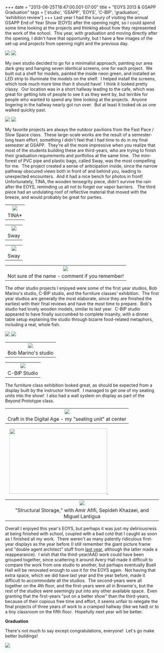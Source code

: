+++
date = "2013-06-25T18:47:00.001-07:00"
title = "EOYS 2013 & GSAPP Graduation"
tags = ['studio', 'GSAPP', 'EOYS', 'C-BIP', 'graduation', 'exhibition review']
+++
Last year I had the luxury of visiting the annual GSAPP End of Year Show (EOYS) after the opening night, so I could spend some time looking at the projects and thinking about how they represented the work of the school.  This year, with graduation and moving directly after the opening, I didn't have that opportunity, but I have a few images of the set-up and projects from opening night and the previous day.

<img src="http://4.bp.blogspot.com/-D3buQRI7Wsg/UaUE7KdCEqI/AAAAAAAACKg/dvd1UySxy04/s1600/IMG_20130516_165245.jpg"/>

<img src="http://3.bp.blogspot.com/-Ryi97QiqOn0/UaUE7AdlIOI/AAAAAAAACLo/vXV5bV0WtlU/s1600/IMG_20130516_165324.jpg"/>

My own studio decided to go for a minimalist approach, painting our area dark grey and hanging seven identical screens, one for each project.  We built out a shelf for models, painted the inside neon green, and installed an LED strip to illuminate the models on the shelf.  I helped install the screens, which took much more time than it should have!  I think it looked pretty classy.  Our location was in a short hallway leading to the cafe, which was great for getting lots of people to see it as they went by, but terrible for people who wanted to spend any time looking at the projects.  Anyone lingering in the hallway nearly got run over.  But at least it looked ok as one walked quickly past.

<img src="http://4.bp.blogspot.com/-GZaknKPWzFI/UcPrMh5XKMI/AAAAAAAACbo/ceKY3AD6eEY/s1600/IMG_9332.jpg"/>

<img src="http://4.bp.blogspot.com/-uoxfYuadUXM/UcPrNHLOkcI/AAAAAAAACbs/zmvtV77WZuQ/s1600/IMG_9336.jpg"/>

My favorite projects are always the outdoor pavilions from the Fast Pace / Slow Space class.  These large-scale works are the result of a semester-long team effort, something I didn't feel that I had time to do in my final semester at GSAPP.  They're all the more impressive when you realize that most of the students building these are third-years, who are trying to finish their graduation requirements and portfolios at the same time.  The mini-forest of PVC pipe and plastic bags, called Sway, was the most compelling for me.  The project created a sense of anticipation inside, since the narrow pathway obscured views both in front of and behind you, leading to unexpected encounters.  And it had a nice bench for photos in front!  Unfortunately, TINA, the wooden tensegrity piece, didn't survive the rain after the EOYS, reminding us all not to forget our vapor barriers.   The third piece had an undulating roof of reflective material that moved with the breeze, and would probably be great for parties.

<table align="center" cellpadding="0" cellspacing="0" class="tr-caption-container" style="margin-left: auto; margin-right: auto; text-align: center;"><tbody><tr><td style="text-align: center;"><img src="http://3.bp.blogspot.com/-QBycgAhtD8o/UcPrP2ZoyZI/AAAAAAAACcs/sK_Qi930F7Q/s1600/IMG_9363.jpg"/></td></tr><tr><td class="tr-caption" style="text-align: center;">TINA*</td></tr></tbody></table>

<table align="center" cellpadding="0" cellspacing="0" class="tr-caption-container" style="margin-left: auto; margin-right: auto; text-align: center;"><tbody><tr><td style="text-align: center;"><img src="http://2.bp.blogspot.com/-Tueg2cug1Yo/UcPrQ2nuqWI/AAAAAAAACc8/IqymrvNlm-0/s1600/IMG_9374.jpg"/></td></tr><tr><td class="tr-caption" style="text-align: center;">Sway</td></tr></tbody></table>

<table align="center" cellpadding="0" cellspacing="0" class="tr-caption-container" style="margin-left: auto; margin-right: auto; text-align: center;"><tbody><tr><td style="text-align: center;"><img src="http://3.bp.blogspot.com/-vAot0EY4LnE/UcPrRmrRbFI/AAAAAAAACdM/QIIm0n39714/s1600/IMG_9392.jpg"/></td></tr><tr><td class="tr-caption" style="text-align: center;">Sway</td></tr></tbody></table>

<table align="center" cellpadding="0" cellspacing="0" class="tr-caption-container" style="margin-left: auto; margin-right: auto; text-align: center;"><tbody><tr><td style="text-align: center;"><img src="http://1.bp.blogspot.com/-yjsKaHHsGvA/UcPrRCoA1TI/AAAAAAAACdE/qmmowLHNF2U/s1600/IMG_9385.jpg"/></td></tr><tr><td class="tr-caption" style="text-align: center;">Not sure of the name - comment if you remember!</td></tr></tbody></table>

The other studio projects I enjoyed were some of the first year studios, Bob Marino's studio, C-BIP studio, and the furniture classes' exhibition.  The first year studios are generally the most elaborate, since they are finished the earliest with their final reviews and have the most time to prepare.  Bob's studio had lovely wooden models, similar to last year.  C-BIP studio appeared to have finally succumbed to complete insanity, with a dinner table setup explaining the studio through bizarre food-related metaphors, including a real, whole fish.

<img src="http://4.bp.blogspot.com/-xQIj7IaM1i0/UcPrPUUJdRI/AAAAAAAACcc/3QvZIBxe2do/s1600/IMG_9356.jpg"/>

<img src="http://1.bp.blogspot.com/-uPWpPOM76Dc/UcPrPlUjIcI/AAAAAAAACck/nL6vKW7IZzo/s1600/IMG_9357.jpg"/>

<table align="center" cellpadding="0" cellspacing="0" class="tr-caption-container" style="margin-left: auto; margin-right: auto; text-align: center;"><tbody><tr><td style="text-align: center;"><img src="http://4.bp.blogspot.com/-7APFktDw-KY/UcPrSAR_6wI/AAAAAAAACdU/OOZXEcb6aZc/s1600/IMG_9396.jpg"/></td></tr><tr><td class="tr-caption" style="text-align: center;">Bob Marino's studio</td></tr></tbody></table>

<table align="center" cellpadding="0" cellspacing="0" class="tr-caption-container" style="margin-left: auto; margin-right: auto; text-align: center;"><tbody><tr><td style="text-align: center;"><img src="http://2.bp.blogspot.com/-gVAp-cHyjso/UcPrSf9LvJI/AAAAAAAACdc/X-yqJoHJTEE/s1600/IMG_9401.jpg"/></td></tr><tr><td class="tr-caption" style="text-align: center;">C-BIP Studio</td></tr></tbody></table>

The furniture class exhibition looked great, as should be expected from a display built by the instructor himself.  I managed to get one of my seating units into the show!  I also had a wall system on display as part of the Beyond Prototype class.

<table align="center" cellpadding="0" cellspacing="0" class="tr-caption-container" style="margin-left: auto; margin-right: auto; text-align: center;"><tbody><tr><td style="text-align: center;"><img src="http://1.bp.blogspot.com/-kFLdHJvoHRY/UcPrOiQQ3TI/AAAAAAAACcM/82BG5b2q2GQ/s1600/IMG_9353.jpg"/></td></tr><tr><td class="tr-caption" style="text-align: center;">Craft in the Digital Age - my "seating unit" at center</td></tr></tbody></table>

<a href="http://1.bp.blogspot.com/-7QZ3ubl9lfA/UcPrOMKm7BI/AAAAAAAACcE/13vusSrEz-Q/s1600/IMG_9348.jpg" style="margin-left: 1em; margin-right: 1em;"><img border="0" height="213" src="http://1.bp.blogspot.com/-7QZ3ubl9lfA/UcPrOMKm7BI/AAAAAAAACcE/13vusSrEz-Q/s320/IMG_9348.jpg" width="320"/> </a>

<table align="center" cellpadding="0" cellspacing="0" class="tr-caption-container" style="margin-left: auto; margin-right: auto; text-align: center;"><tbody><tr><td style="text-align: center;"><img src="http://3.bp.blogspot.com/-CnaKlOCaT_c/UcPrNp24XCI/AAAAAAAACb8/TUOeilkmxkU/s1600/IMG_9346.jpg"/></td></tr><tr><td class="tr-caption" style="text-align: center;">"Structural Storage," with Amir Afifi, Sepideh Khazaei, and Miguel Lantigua</td></tr></tbody></table>

Overall I enjoyed this year's EOYS, but perhaps it was just my deliriousness at being finished with school, coupled with a bad cold that I caught as soon as I finished all my work.  There weren't as many patently ridiculous first-year displays as the year before (I still remember the giant picture frame and "double agent architect" stuff from [last year](http://notbuiltinaday.blogspot.com/2012/08/exhibition-review-eoys-2012.html), although the latter made a reappearance).  I wish that the third-year/AAD work could have been grouped together, since scattering it around Avery Hall made it difficult to compare the work from one studio to another, but perhaps eventually Buell Hall will be renovated enough to use it for the EOYS again.  Not having that extra space, which we did have last year and the year before, made it difficult to accommodate all the studios.  The second-years were all together on the 4th floor, and the first-years were all in Brownie's, but the rest of the studios were seemingly put into any other available space.  Even granting that the first-years "put on a better show" than the third-years, because of their copious free time and effort, it seems unfair to relegate the final projects of three years of work to a cramped hallway (like we had) or to a tiny classroom on the fifth floor.  Hopefully next year will be better.

**Graduation**

There's not much to say except congratulations, everyone!  Let's go make better buildings!

<img src="http://2.bp.blogspot.com/-nrPVsN-aGHQ/UcPrL8ZxY4I/AAAAAAAACbc/ZRWVVBG_M6A/s1600/IMG_9407.jpg"/>
